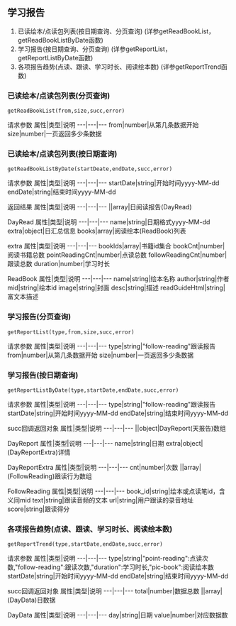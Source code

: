 ## 学习报告
  1. 已读绘本/点读包列表(按日期查询、分页查询)	(详参getReadBookList，getReadBookListByDate函数)
  2. 学习报告(按日期查询、分页查询)	(详参getReportList，getReportListByDate函数)
  3. 各项报告趋势(点读、跟读、学习时长、阅读绘本数)	(详参getReportTrend函数)

### 已读绘本/点读包列表(分页查询)
```
getReadBookList(from,size,succ,error)
```

请求参数
属性|类型|说明
---|---|---
from|number|从第几条数据开始
size|number|一页返回多少条数据

### 已读绘本/点读包列表(按日期查询)
```
getReadBookListByDate(startDeate,endDate,succ,error)

```
请求参数
属性|类型|说明
---|---|---
startDate|string|开始时间yyyy-MM-dd
endDate|string|结束时间yyyy-MM-dd

返回结果
属性|类型|说明
---|---|---
||array|日阅读报告(DayRead)

DayRead
属性|类型|说明
---|---|---
name|string|日期格式yyyy-MM-dd
extra|object|日汇总信息
books|array|阅读绘本(ReadBook)列表

extra
属性|类型|说明
---|---|---
bookIds|array|书籍id集合
bookCnt|number|阅读书籍总数
pointReadingCnt|number|点读总数
followReadingCnt|number|跟读总数
duration|number|学习时长

ReadBook
属性|类型|说明
---|---|---
name|string|绘本名称
author|string|作者
mid|string|绘本id
image|string|封面
desc|string|描述
readGuideHtml|string|富文本描述

### 学习报告(分页查询)
```
getReportList(type,from,size,succ,error)

```

请求参数
属性|类型|说明
---|---|---
type|string|"follow-reading"跟读报告
from|number|从第几条数据开始
size|number|一页返回多少条数据

### 学习报告(按日期查询)
```
getReportListByDate(type,startDate,endDate,succ,error)

```

请求参数
属性|类型|说明
---|---|---
type|string|"follow-reading"跟读报告
startDate|string|开始时间yyyy-MM-dd
endDate|string|结束时间yyyy-MM-dd

succ回调返回对象
属性|类型|说明
---|---|---
||object|DayReport(天报告)数组

DayReport
属性|类型|说明
---|---|---
name|string|日期
extra|object|(DayReportExtra)详情

DayReportExtra
属性|类型|说明
---|---|---
cnt|number|次数
||array|(FollowReading)跟读行为数组

FollowReading
属性|类型|说明
---|---|---
book_id|string|绘本或点读笔id，含义同mid
text|string|跟读音频的文本
url|string|用户跟读的录音地址
score|string|跟读得分

### 各项报告趋势(点读、跟读、学习时长、阅读绘本数)
```
getReportTrend(type,startDate,endDate,succ,error)

```

请求参数
属性|类型|说明
---|---|---
type|string|"point-reading":点读次数,"follow-reading":跟读次数,"duration":学习时长,"pic-book":阅读绘本数
startDate|string|开始时间yyyy-MM-dd
endDate|string|结束时间yyyy-MM-dd

succ回调返回对象
属性|类型|说明
---|---|---
total|number|数据总数
||array|(DayData)日数据

DayData
属性|类型|说明
---|---|---
day|string|日期
value|number|对应数据数
